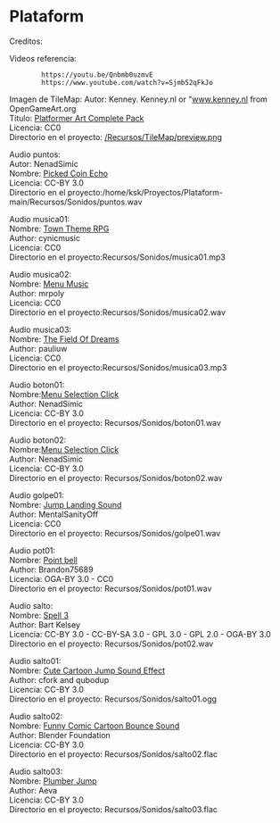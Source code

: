  
# Plataform


Creditos:

Videos referencia:

            https://youtu.be/Qnbmb0uzmvE
            https://www.youtube.com/watch?v=Sjmb52qFkJo

Imagen de TileMap:
            Autor: Kenney. Kenney.nl or "www.kenney.nl from OpenGameArt.org  
            Titulo: [Platformer Art Complete Pack](https://opengameart.org/content/platformer-art-complete-pack-often-updated)  
            Licencia: CC0  
            Directorio en el proyecto: [/Recursos/TileMap/preview.png](https://github.com/juanantoniogit/Plataform/blob/main/Recursos/TileMap/preview.png)

Audio puntos:  
	Autor: NenadSimic  
        Nombre: [Picked Coin Echo](https://opengameart.org/content/picked-coin-echo)  
        Licencia: CC-BY 3.0  
        Directorio en el proyecto:/home/ksk/Proyectos/Plataform-main/Recursos/Sonidos/puntos.wav  

Audio musica01:  
	Nombre: [Town Theme RPG](https://opengameart.org/content/town-theme-rpg)  
	Author: cynicmusic  
        Licencia: CC0  
	Directorio en el proyecto:Recursos/Sonidos/musica01.mp3  

Audio musica02:   
	Nombre: [Menu Music](https://opengameart.org/content/menu-music)  
	Author: mrpoly  
        Licencia: CC0  
	Directorio en el proyecto:Recursos/Sonidos/musica02.wav  

Audio musica03:  
	Nombre: [The Field Of Dreams](https://opengameart.org/content/the-field-of-dreams)  
	Author: pauliuw  
        Licencia: CC0  
	Directorio en el proyecto:Recursos/Sonidos/musica03.mp3  

Audio boton01:  
	Nombre:[Menu Selection Click](https://opengameart.org/content/menu-selection-click)  
	Author: NenadSimic  
        Licencia: CC-BY 3.0  
	Directorio en el proyecto: Recursos/Sonidos/boton01.wav  

Audio boton02:  
	Nombre:[Menu Selection Click](https://opengameart.org/content/menu-selection-click)  
	Author: NenadSimic  
        Licencia: CC-BY 3.0  
	Directorio en el proyecto: Recursos/Sonidos/boton02.wav  


Audio golpe01:  
	Nombre: [Jump Landing Sound](https://opengameart.org/content/jump-landing-sound)  
	Author: MentalSanityOff  
        Licencia: CC0  
	Directorio en el proyecto: Recursos/Sonidos/golpe01.wav  

Audio pot01:  
	Nombre: [Point bell](https://opengameart.org/content/point-bell)  
	Author: Brandon75689  
        Licencia: OGA-BY 3.0 - CC0  
	Directorio en el proyecto: Recursos/Sonidos/pot01.wav  

Audio salto:  
	Nombre: [Spell 3](https://opengameart.org/content/spell-3)  
	Author: Bart Kelsey  
        Licencia: CC-BY 3.0 - CC-BY-SA 3.0 - GPL 3.0 - GPL 2.0 - OGA-BY 3.0  
	Directorio en el proyecto: Recursos/Sonidos/pot02.wav  

Audio salto01:  
	Nombre: [Cute Cartoon Jump Sound Effect](https://opengameart.org/content/cute-cartoon-jump-sound-effect)  
	Author: cfork and qubodup  
        Licencia: CC-BY 3.0  
	Directorio en el proyecto: Recursos/Sonidos/salto01.ogg  

Audio salto02:  
	Nombre: [Funny Comic Cartoon Bounce Sound](https://opengameart.org/content/funny-comic-cartoon-bounce-sound)  
	Author: Blender Foundation  
        Licencia: CC-BY 3.0  
	Directorio en el proyecto: Recursos/Sonidos/salto02.flac  


Audio salto03:  
	Nombre: [Plumber Jump](https://opengameart.org/content/plumber-jump)  
	Author: Aeva  
        Licencia: CC-BY 3.0  
	Directorio en el proyecto: Recursos/Sonidos/salto03.flac  





